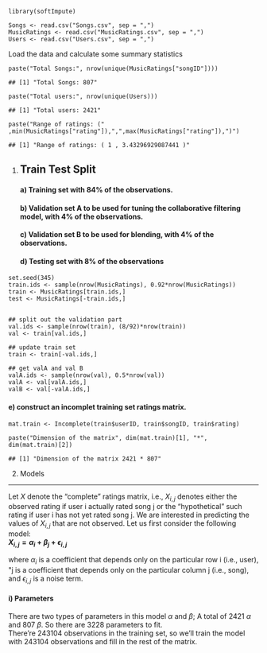     library(softImpute)

    Songs <- read.csv("Songs.csv", sep = ",")
    MusicRatings <- read.csv("MusicRatings.csv", sep = ",")
    Users <- read.csv("Users.csv", sep = ",")

Load the data and calculate some summary statistics

    paste("Total Songs:", nrow(unique(MusicRatings["songID"])))

    ## [1] "Total Songs: 807"

    paste("Total users:", nrow(unique(Users)))

    ## [1] "Total users: 2421"

    paste("Range of ratings: (" ,min(MusicRatings["rating"]),",",max(MusicRatings["rating"]),")")

    ## [1] "Range of ratings: ( 1 , 3.43296929087441 )"

1.  Train Test Split
    ----------------

    #### a) Training set with 84% of the observations.<br/>

    #### b) Validation set A to be used for tuning the collaborative filtering model, with 4% of the observations.<br/>

    #### c) Validation set B to be used for blending, with 4% of the observations.

    #### d) Testing set with 8% of the observations

<!-- -->

    set.seed(345)
    train.ids <- sample(nrow(MusicRatings), 0.92*nrow(MusicRatings))
    train <- MusicRatings[train.ids,]
    test <- MusicRatings[-train.ids,]


    ## split out the validation part
    val.ids <- sample(nrow(train), (8/92)*nrow(train))
    val <- train[val.ids,]

    ## update train set
    train <- train[-val.ids,]

    ## get valA and val B
    valA.ids <- sample(nrow(val), 0.5*nrow(val))
    valA <- val[valA.ids,]
    valB <- val[-valA.ids,]

#### e) construct an incomplet training set ratings matrix.

    mat.train <- Incomplete(train$userID, train$songID, train$rating)

    paste("Dimension of the matrix", dim(mat.train)[1], "*", dim(mat.train)[2])

    ## [1] "Dimension of the matrix 2421 * 807"

2. Models
---------

Let *X* denote the “complete” ratings matrix, i.e.,
*X*<sub>*i*, *j*</sub> denotes either the observed rating if user i
actually rated song j or the “hypothetical” such rating if user i has
not yet rated song j. We are interested in predicting the values of
*X*<sub>*i*, *j*</sub> that are not observed. Let us first consider the
following model: <br/>
***X*<sub>*i*, *j*</sub> = *α*<sub>*i*</sub> + *β*<sub>*j*</sub> + *ϵ*<sub>*i*, *j*</sub>**
<br/>

where *α*<sub>*i*</sub> is a coefficient that depends only on the
particular row i (i.e., user), "j is a coefficient that depends only on
the particular column j (i.e., song), and *ϵ*<sub>*i*, *j*</sub> is a
noise term.

#### i) Parameters

There are two types of parameters in this model *α* and *β*; A total of
2421 *α* and 807 *β*. So there are 3228 parameters to fit. <br/>
There’re 243104 observations in the training set, so we’ll train the
model with 243104 observations and fill in the rest of the matrix.
